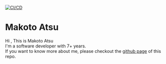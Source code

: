 [![CI/CD](https://github.com/MakotoAtsu/MakotoAtsu.github.io/actions/workflows/cicd.yaml/badge.svg)](https://github.com/MakotoAtsu/MakotoAtsu.github.io/actions/workflows/cicd.yaml)

# Makoto Atsu

Hi , This is Makoto Atsu  
I'm a software developer with 7+ years.  
If you want to know more about me, please checkout the [github page](https://makotoatsu.github.io/) of this repo.  



